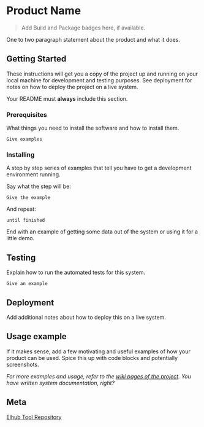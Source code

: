 # Product Name

> Add Build and Package badges here, if available.

One to two paragraph statement about the product and what it does.

## Getting Started

These instructions will get you a copy of the project up and running on your local machine for development and testing purposes. See deployment for notes on how to deploy the project on a live system.

Your README must **always** include this section. 

### Prerequisites

What things you need to install the software and how to install them.

```
Give examples
```

### Installing

A step by step series of examples that tell you have to get a development environment running.

Say what the step will be:

```
Give the example
```

And repeat:

```
until finished
```

End with an example of getting some data out of the system or using it for a little demo.

## Testing

Explain how to run the automated tests for this system.

```
Give an example
```

## Deployment

Add additional notes about how to deploy this on a live system.

## Usage example

If it makes sense, add a few motivating and useful examples of how your product can be used. Spice this up with code blocks and potentially screenshots.

_For more examples and usage, refer to the [wiki pages of the project][confluence]. You have written system documentation, right?_

## Meta

[Elhub Tool Repository][confluence]

<!-- Markdown link & img dfn's -->
[confluence]: http://confluence.elhub.org/display/ELTOR
